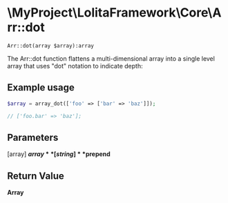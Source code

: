 \MyProject\LolitaFramework\Core\Arr::dot
===
`Arr::dot(array $array):array`

The Arr::dot function flattens a multi-dimensional array into a single level array that uses "dot" notation to indicate depth:

Example usage
---
```php
$array = array_dot(['foo' => ['bar' => 'baz']]);

// ['foo.bar' => 'baz'];
```

Parameters
---
[array]   **$array**
[string]  **$prepend**

Return Value
---
**Array**
